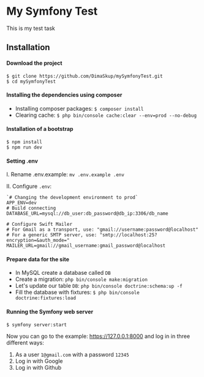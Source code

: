 # My Symfony Test
This is my test task

## Installation
#### Download the project
    $ git clone https://github.com/DimaSkup/mySymfonyTest.git
    $ cd mySymfonyTest
    
#### Installing the dependencies using composer 
* Installing composer packages: `$ composer install`
* Clearing cache: `$ php bin/console cache:clear --env=prod --no-debug`
    
#### Installation of a bootstrap
    $ npm install
    $ npm run dev
    
#### Setting .env  
I. Rename .env.example: `mv .env.example .env`

II. Configure `.env`:

    `# Changing the development environment to prod`
    APP_ENV=dev
    # Build connecting
    DATABASE_URL=mysql://db_user:db_password@db_ip:3306/db_name

    # Configure Swift Mailer
    # For Gmail as a transport, use: "gmail://username:password@localhost"
    # For a generic SMTP server, use: "smtp://localhost:25?encryption=&auth_mode="
    MAILER_URL=gmail://gmail_username:gmail_password@localhost
    
#### Prepare data for the site
* In MySQL create a database called `DB`
* Create a migration: `php bin/console make:migration`
* Let's update our table `DB`: `php bin/console doctrine:schema:up -f`
* Fill the database with fixtures:
    `$ php bin/console doctrine:fixtures:load`
    
#### Running the Symfony web server
    $ symfony server:start
Now you can go to the example: https://127.0.0.1:8000 and log in in three different ways:
1. As a user `1@gmail.com` with a password `12345`
2. Log in with Google
3. Log in with Github

